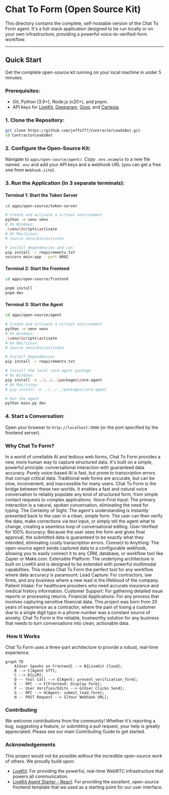 # Chat To Form (Open Source Kit)

This directory contains the complete, self-hostable version of the Chat To Form agent. It's a full-stack application designed to be run locally or on your own infrastructure, providing a powerful voice-to-verified-form workflow.

---

##  Quick Start

Get the complete open-source kit running on your local machine in under 5 minutes.

### Prerequisites:

*   Git, Python (3.9+), Node.js (v20+), and pnpm.
*   API keys for [LiveKit](https://cloud.livekit.io/), [Deepgram](https://deepgram.com/), [Groq](https://groq.com/), and [Cartesia](https://cartesia.ai/).

### 1. Clone the Repository:

```bash
git clone https://github.com/jeffo777/ContractorLeadsBot.git
cd ContractorLeadsBot
```
### 2. Configure the Open-Source Kit:
Navigate to `apps/open-source/agent/`. Copy `.env.example` to a new file named `.env` and add your API keys and a webhook URL (you can get a free one from `Webhook.site`).

### 3. Run the Application (in 3 separate terminals):
#### Terminal 1: Start the Token Server
```bash
cd apps/open-source/token-server

# Create and activate a virtual environment
python -m venv venv
# On Windows:
.\venv\Scripts\activate
# On Mac/Linux:
# source venv/bin/activate

# Install dependencies and run
pip install -r requirements.txt
uvicorn main:app --port 8002
```
#### Terminal 2: Start the Frontend
```bash
cd apps/open-source/frontend

pnpm install
pnpm dev
```
#### Terminal 3: Start the Agent
```bash
cd apps/open-source/agent

# Create and activate a virtual environment
python -m venv venv
# On Windows:
.\venv\Scripts\activate
# On Mac/Linux:
# source venv/bin/activate

# Install dependencies
pip install -r requirements.txt

# Install the local core-agent package
# On Windows:
pip install -e ..\..\..\packages\core-agent
# On Mac/Linux:
# pip install -e ../../../packages/core-agent

# Run the agent
python main.py dev
```
### 4. Start a Conversation:
Open your browser to `http://localhost:3000` (or the port specified by the frontend server).

### Why Chat To Form?
In a world of unreliable AI and tedious web forms, Chat To Form provides a new, more human way to capture structured data. It's built on a simple, powerful principle: conversational interaction with guaranteed data accuracy.
Purely voice-based AI is fast, but prone to transcription errors that corrupt critical data. Traditional web forms are accurate, but can be slow, inconvenient, and inaccessible for many users.
Chat To Form is the bridge between these two worlds. It enables a fast and natural voice conversation to reliably populate any kind of structured form, from simple contact requests to complex applications.
Voice-First Input: The primary interaction is a natural, spoken conversation, eliminating the need for typing.
The Certainty of Sight: The agent's understanding is instantly presented back to the user in a clean, simple form. The user can then verify the data, make corrections via text input, or simply tell the agent what to change, creating a seamless loop of conversational editing.
User-Verified for 100% Accuracy: Because the user sees the form and gives final approval, the submitted data is guaranteed to be exactly what they intended, eliminating costly transcription errors.
Connect to Anything: The open-source agent sends captured data to a configurable webhook, allowing you to easily connect it to any CRM, database, or workflow tool like Zapier or Make.com.
Extensible Platform: The underlying architecture is built on LiveKit and is designed to be extended with powerful multimodal capabilities.
This makes Chat To Form the perfect tool for any workflow where data accuracy is paramount:
Lead Capture: For contractors, law firms, and any business where a new lead is the lifeblood of the company.
Patient Intake: For healthcare providers who need accurate insurance and medical history information.
Customer Support: For gathering detailed issue reports or processing returns.
Financial Applications: For any process that involves capturing sensitive financial data.
This project was born from 20 years of experience as a contractor, where the pain of losing a customer due to a single digit typo in a phone number was a constant source of anxiety. Chat To Form is the reliable, trustworthy solution for any business that needs to turn conversations into clean, actionable data.

### ️ How It Works
Chat To Form uses a three-part architecture to provide a robust, real-time experience.
```mermaid
graph TD
    A[User Speaks on Frontend] --> B{LiveKit Cloud};
    B --> C[Agent STT];
    C --> D[LLM];
    D -- Tool Call --> E[Agent: present_verification_form];
    E -- RPC --> F[Frontend: Display Form];
    F -- User Verifies/Edits --> G[User Clicks Send];
    G -- RPC --> H[Agent: submit_lead_form];
    H -- POST Request --> I[Your Webhook URL];
```
### Contributing
We welcome contributions from the community! Whether it's reporting a bug, suggesting a feature, or submitting a pull request, your help is greatly appreciated. Please see our main Contributing Guide to get started.

### Acknowledgements
This project would not be possible without the incredible open-source work of others. We proudly build upon:
*   [LiveKit](https://livekit.io/): For providing the powerful, real-time WebRTC infrastructure that powers all communication.
*   [LiveKit Agent Starter - React](https://github.com/livekit/agent-starter-react): For providing the excellent, open-source frontend template that we used as a starting point for our user interface.
